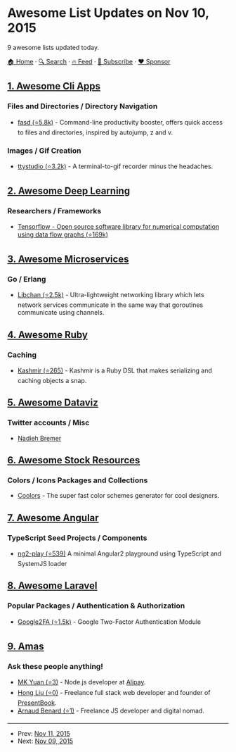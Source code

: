 # Awesome List Updates on Nov 10, 2015

9 awesome lists updated today.

[🏠 Home](/README.md) · [🔍 Search](https://www.trackawesomelist.com/search/) · [🔥 Feed](https://www.trackawesomelist.com/rss.xml) · [📮 Subscribe](https://trackawesomelist.us17.list-manage.com/subscribe?u=d2f0117aa829c83a63ec63c2f&id=36a103854c) · [❤️  Sponsor](https://github.com/sponsors/theowenyoung)



## [1. Awesome Cli Apps](/content/agarrharr/awesome-cli-apps/README.md)

### Files and Directories / Directory Navigation

*   [fasd (⭐5.8k)](https://github.com/clvv/fasd) - Command-line productivity booster, offers quick access to files and directories, inspired by autojump, z and v.

### Images / Gif Creation

*   [ttystudio (⭐3.2k)](https://github.com/chjj/ttystudio) - A terminal-to-gif recorder minus the headaches.

## [2. Awesome Deep Learning](/content/ChristosChristofidis/awesome-deep-learning/README.md)

### Researchers / Frameworks

*   [Tensorflow - Open source software library for numerical computation using data flow graphs (⭐169k)](https://github.com/tensorflow/tensorflow)

## [3. Awesome Microservices](/content/mfornos/awesome-microservices/README.md)

### Go / Erlang

*   [Libchan (⭐2.5k)](https://github.com/docker/libchan) - Ultra-lightweight networking library which lets network services communicate in the same way that goroutines communicate using channels.

## [4. Awesome Ruby](/content/markets/awesome-ruby/README.md)

### Caching

*   [Kashmir (⭐265)](https://github.com/IFTTT/kashmir) - Kashmir is a Ruby DSL that makes serializing and caching objects a snap.

## [5. Awesome Dataviz](/content/javierluraschi/awesome-dataviz/README.md)

### Twitter accounts / Misc

*   [Nadieh Bremer](https://twitter.com/NadiehBremer)

## [6. Awesome Stock Resources](/content/neutraltone/awesome-stock-resources/README.md)

### Colors / Icons Packages and Collections

*   [Coolors](https://coolors.co/) - The super fast color schemes generator for cool designers.

## [7. Awesome Angular](/content/PatrickJS/awesome-angular/README.md)

### TypeScript Seed Projects / Components

*   [ng2-play (⭐539)](https://github.com/pkozlowski-opensource/ng2-play) A minimal Angular2 playground using TypeScript and SystemJS loader

## [8. Awesome Laravel](/content/chiraggude/awesome-laravel/README.md)

### Popular Packages / Authentication & Authorization

*   [Google2FA (⭐1.5k)](https://github.com/antonioribeiro/google2fa) - Google Two-Factor Authentication Module

## [9. Amas](/content/sindresorhus/amas/README.md)

### Ask these people anything!

*   [MK Yuan (⭐3)](https://github.com/fengmk2/ama) - Node.js developer at [Alipay](https://www.alipay.com).
*   [Hong Liu (⭐0)](https://github.com/honglio/ama) - Freelance full stack web developer and founder of [PresentBook](http://www.niukj.com).
*   [Arnaud Benard (⭐1)](https://github.com/arnaudbenard/ama) - Freelance JS developer and digital nomad.

---

- Prev: [Nov 11, 2015](/content/2015/11/11/README.md)
- Next: [Nov 09, 2015](/content/2015/11/09/README.md)
